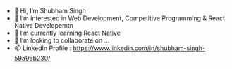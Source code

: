 - 👋 Hi, I’m Shubham Singh
- 👀 I’m interested in Web Development, Competitive Programming & React Native Developemtn
- 🌱 I’m currently learning React Native
- 💞️ I’m looking to collaborate on ...
- 📫 LinkedIn Profile : https://www.linkedin.com/in/shubham-singh-59a95b230/

<!---
shubhamsingh9554/shubhamsingh9554 is a ✨ special ✨ repository because its `README.md` (this file) appears on your GitHub profile.
You can click the Preview link to take a look at your changes.
--->
